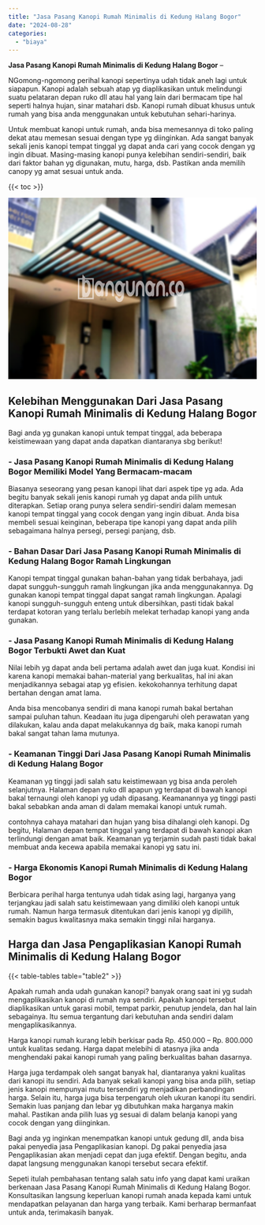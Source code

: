 ```yaml
---
title: "Jasa Pasang Kanopi Rumah Minimalis di Kedung Halang Bogor"
date: "2024-08-28"
categories: 
  - "biaya"
---
```


**Jasa Pasang Kanopi Rumah Minimalis di Kedung Halang Bogor** –

NGomong-ngomong perihal kanopi sepertinya udah tidak aneh lagi untuk siapapun. Kanopi adalah sebuah atap yg diaplikasikan untuk melindungi suatu pelataran depan ruko dll atau hal yang lain dari bermacam tipe hal seperti halnya hujan, sinar matahari dsb. Kanopi rumah dibuat khusus untuk rumah yang bisa anda menggunakan untuk kebutuhan sehari-harinya.

Untuk membuat kanopi untuk rumah, anda bisa memesannya di toko paling dekat atau memesan sesuai dengan type yg diinginkan. Ada sangat banyak sekali jenis kanopi tempat tinggal yg dapat anda cari yang cocok dengan yg ingin dibuat. Masing-masing kanopi punya kelebihan sendiri-sendiri, baik dari faktor bahan yg digunakan, mutu, harga, dsb. Pastikan anda memilih canopy yg amat sesuai untuk anda.

{{< toc >}}

![Jasa Pasang Kanopi Rumah Minimalis di Kedung Halang Bogor](/images/harga-kanopi-minimalis-54.png)

## Kelebihan Menggunakan Dari Jasa Pasang Kanopi Rumah Minimalis di Kedung Halang Bogor

Bagi anda yg gunakan kanopi untuk tempat tinggal, ada beberapa keistimewaan yang dapat anda dapatkan diantaranya sbg berikut!

### \- Jasa Pasang Kanopi Rumah Minimalis di Kedung Halang Bogor Memiliki Model Yang Bermacam-macam

Biasanya seseorang yang pesan kanopi lihat dari aspek tipe yg ada. Ada begitu banyak sekali jenis kanopi rumah yg dapat anda pilih untuk diterapkan. Setiap orang punya selera sendiri-sendiri dalam memesan kanopi tempat tinggal yang cocok dengan yang ingin dibuat. Anda bisa membeli sesuai keinginan, beberapa tipe kanopi yang dapat anda pilih sebagaimana halnya persegi, persegi panjang, dsb.

### \- Bahan Dasar Dari Jasa Pasang Kanopi Rumah Minimalis di Kedung Halang Bogor Ramah Lingkungan

Kanopi tempat tinggal gunakan bahan-bahan yang tidak berbahaya, jadi dapat sungguh-sungguh ramah lingkungan jika anda menggunakannya. Dg gunakan kanopi tempat tinggal dapat sangat ramah lingkungan. Apalagi kanopi sungguh-sungguh enteng untuk dibersihkan, pasti tidak bakal terdapat kotoran yang terlalu berlebih melekat terhadap kanopi yang anda gunakan.

### \- Jasa Pasang Kanopi Rumah Minimalis di Kedung Halang Bogor Terbukti Awet dan Kuat

Nilai lebih yg dapat anda beli pertama adalah awet dan juga kuat. Kondisi ini karena kanopi memakai bahan-material yang berkualitas, hal ini akan menjadikannya sebagai atap yg efisien. kekokohannya terhitung dapat bertahan dengan amat lama.

Anda bisa mencobanya sendiri di mana kanopi rumah bakal bertahan sampai puluhan tahun. Keadaan itu juga dipengaruhi oleh perawatan yang dilakukan, kalau anda dapat melakukannya dg baik, maka kanopi rumah bakal sangat tahan lama mutunya.

### \- Keamanan Tinggi Dari Jasa Pasang Kanopi Rumah Minimalis di Kedung Halang Bogor

Keamanan yg tinggi jadi salah satu keistimewaan yg bisa anda peroleh selanjutnya. Halaman depan ruko dll apapun yg terdapat di bawah kanopi bakal ternaungi oleh kanopi yg udah dipasang. Keamanannya yg tinggi pasti bakal sebabkan anda aman di dalam memakai kanopi untuk rumah.

contohnya cahaya matahari dan hujan yang bisa dihalangi oleh kanopi. Dg begitu, Halaman depan tempat tinggal yang terdapat di bawah kanopi akan terlindungi dengan amat baik. Keamanan yg terjamin sudah pasti tidak bakal membuat anda kecewa apabila memakai kanopi yg satu ini.

### \- Harga Ekonomis Kanopi Rumah Minimalis di Kedung Halang Bogor

Berbicara perihal harga tentunya udah tidak asing lagi, harganya yang terjangkau jadi salah satu keistimewaan yang dimiliki oleh kanopi untuk rumah. Namun harga termasuk ditentukan dari jenis kanopi yg dipilih, semakin bagus kwalitasnya maka semakin tinggi nilai harganya.

## Harga dan Jasa Pengaplikasian Kanopi Rumah Minimalis di Kedung Halang Bogor

{{< table-tables table="table2" >}}

Apakah rumah anda udah gunakan kanopi? banyak orang saat ini yg sudah mengaplikasikan kanopi di rumah nya sendiri. Apakah kanopi tersebut diaplikasikan untuk garasi mobil, tempat parkir, penutup jendela, dan hal lain sebagainya. Itu semua tergantung dari kebutuhan anda sendiri dalam mengaplikasikannya.

Harga kanopi rumah kurang lebih berkisar pada Rp. 450.000 – Rp. 800.000 untuk kualitas sedang. Harga dapat melebihi di atasnya jika anda menghendaki pakai kanopi rumah yang paling berkualitas bahan dasarnya.

Harga juga terdampak oleh sangat banyak hal, diantaranya yakni kualitas dari kanopi itu sendiri. Ada banyak sekali kanopi yang bisa anda pilih, setiap jenis kanopi mempunyai mutu tersendiri yg menjadikan perbandingan harga. Selain itu, harga juga bisa terpengaruh oleh ukuran kanopi itu sendiri. Semakin luas panjang dan lebar yg dibutuhkan maka harganya makin mahal. Pastikan anda pilih luas yg sesuai di dalam belanja kanopi yang cocok dengan yang diinginkan.

Bagi anda yg inginkan menempatkan kanopi untuk gedung dll, anda bisa pakai penyedia jasa Pengaplikasian kanopi. Dg pakai penyedia jasa Pengaplikasian akan menjadi cepat dan juga efektif. Dengan begitu, anda dapat langsung menggunakan kanopi tersebut secara efektif.

Sepeti itulah pembahasan tentang salah satu info yang dapat kami uraikan berkenaan Jasa Pasang Kanopi Rumah Minimalis di Kedung Halang Bogor. Konsultasikan langsung keperluan kanopi rumah anada kepada kami untuk mendapatkan pelayanan dan harga yang terbaik. Kami berharap bermanfaat untuk anda, terimakasih banyak.
